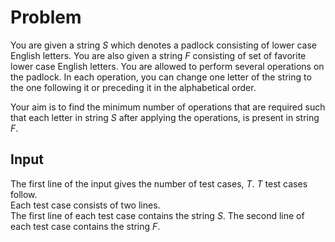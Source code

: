 # Problem

You are given a string $S$ which denotes a padlock consisting of lower case English letters. You are also given a string $F$ consisting of set of favorite lower case English letters. You are allowed to perform several operations on the padlock. In each operation, you can change one letter of the string to the one following it or preceding it in the alphabetical order.

Your aim is to find the minimum number of operations that are required such that each letter in string $S$ after applying the operations, is present in string $F$.

## Input

The first line of the input gives the number of test cases, $T$. $T$ test cases follow.  
Each test case consists of two lines.  
The first line of each test case contains the string $S$.
The second line of each test case contains the string $F$.
